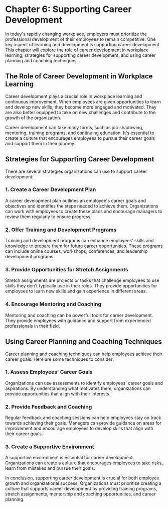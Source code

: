 Chapter 6: Supporting Career Development
========================================

In today's rapidly changing workplace, employers must prioritize the professional development of their employees to remain competitive. One key aspect of learning and development is supporting career development. This chapter will explore the role of career development in workplace learning, strategies for supporting career development, and using career planning and coaching techniques.

The Role of Career Development in Workplace Learning
----------------------------------------------------

Career development plays a crucial role in workplace learning and continuous improvement. When employees are given opportunities to learn and develop new skills, they become more engaged and motivated. They are also better equipped to take on new challenges and contribute to the growth of the organization.

Career development can take many forms, such as job shadowing, mentoring, training programs, and continuing education. It's essential to create a culture that encourages employees to pursue their career goals and support them in their journey.

Strategies for Supporting Career Development
--------------------------------------------

There are several strategies organizations can use to support career development:

### 1. Create a Career Development Plan

A career development plan outlines an employee's career goals and objectives and identifies the steps needed to achieve them. Organizations can work with employees to create these plans and encourage managers to review them regularly to ensure progress.

### 2. Offer Training and Development Programs

Training and development programs can enhance employees' skills and knowledge to prepare them for future career opportunities. These programs can include online courses, workshops, conferences, and leadership development programs.

### 3. Provide Opportunities for Stretch Assignments

Stretch assignments are projects or tasks that challenge employees to use skills they don't typically use in their roles. They provide opportunities for employees to learn new skills and gain experience in different areas.

### 4. Encourage Mentoring and Coaching

Mentoring and coaching can be powerful tools for career development. They provide employees with guidance and support from experienced professionals in their field.

Using Career Planning and Coaching Techniques
---------------------------------------------

Career planning and coaching techniques can help employees achieve their career goals. Here are some techniques to consider:

### 1. Assess Employees' Career Goals

Organizations can use assessments to identify employees' career goals and aspirations. By understanding what motivates them, organizations can provide opportunities that align with their interests.

### 2. Provide Feedback and Coaching

Regular feedback and coaching sessions can help employees stay on track towards achieving their goals. Managers can provide guidance on areas for improvement and encourage employees to develop skills that align with their career goals.

### 3. Create a Supportive Environment

A supportive environment is essential for career development. Organizations can create a culture that encourages employees to take risks, learn from mistakes and pursue their goals.

In conclusion, supporting career development is crucial for both employee growth and organizational success. Organizations must prioritize creating a culture that supports career development by providing training programs, stretch assignments, mentorship and coaching opportunities, and career planning.
